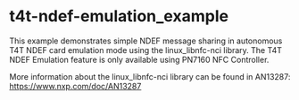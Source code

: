 t4t-ndef-emulation_example
======================
This example demonstrates simple NDEF message sharing in autonomous T4T NDEF card emulation mode using the linux_libnfc-nci library.
The T4T NDEF Emulation feature is only available using PN7160 NFC Controller.

More information about the linux_libnfc-nci library can be found in AN13287: https://www.nxp.com/doc/AN13287
